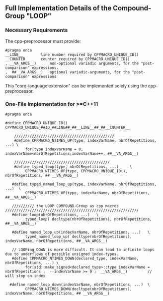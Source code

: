 ## Full Implementation Details of the Compound-Group "LOOP" ##

### Necessary Requirements  ###
The cpp-preprocessor must provide:
	
	#pragma once
	__LINE__		line number required by CPPMACRO_UNIQUE_ID() 	
	__COUNTER__		counter required by CPPMACRO_UNIQUE_ID() 
	, __VA_ARGS__)		non-optional variadic arguments, for the "post-comparison" expressions.
	,  ##__VA_ARGS__)	optional variadic-arguments, for the "post-comparison" expressions

This "core-language extension" can be implemented solely using the cpp-preprocessor.

### One-File Implementation for >=C++11  ###

	#pragma once
	
	#define CPPMACRO_UNIQUE_ID()  CPPMACRO_UNIQUE_##ID_##LINE##_##__LINE__##_##__COUNTER__

        /////////////////////////////////////////////
        #define CPPMACRO_NTIMES_UP(type, indexVarName, nbrOfRepetitions, ...) \
             for(type indexVarName = 0; indexVarName<nbrOfRepetitions;indexVarName++, ##__VA_ARGS__)

        ///////////////////////////////////////////
        #define typed_loop(type, nbrOfRepetitions, ...)     \
             CPPMACRO_NTIMES_UP(type, CPPMACRO_UNIQUE_ID(), nbrOfRepetitions, ## __VA_ARGS__)

       #define typed_named_loop_up(type, indexVarName, nbrOfRepetitions, ...)  \
             CPPMACRO_NTIMES_UP(type, indexVarName, nbrOfRepetitions, ##__VA_ARGS__)

       ////////// the LOOP COMPOUND-Group as cpp macros ////////////////////////////////////////////////////////////
       #define loop(nbrOfRepetitions, ...)   \
             typed_loop( decltype(nbrOfRepetitions), nbrOfRepetitions, ##__VA_ARGS__)

       #define named_loop_up(indexVarName, nbrOfRepetitions, ...)   \
             typed_named_loop_up( decltype(nbrOfRepetitions), indexVarName, nbrOfRepetitions, ##__VA_ARGS__)

       // LOOPing_DOWN is more difficult. It can lead to infinite loops due to underflows of possible unsigned index-types.
       #define CPPMACRO_NTIMES_DOWN(declared_type, indexVarName, nbrOfRepetitions, ...) \
             for(std::make_signed<declared_type>::type indexVarName = nbrOfRepetitions ;  --indexVarName >= 0 ;  __VA_ARGS__)         // will stop on index
           
      #define named_loop_down(indexVarName, nbrOfRepetitions, ...)  \
             CPPMACRO_NTIMES_DOWN(decltype(nbrOfRepetitions), indexVarName, nbrOfRepetitions, ## __VA_ARGS__)
